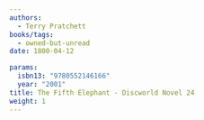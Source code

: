 ```yaml
---
authors:
  - Terry Pratchett
books/tags:
  - owned-but-unread
date: 1800-04-12

params:
  isbn13: "9780552146166"
  year: "2001"
title: The Fifth Elephant - Discworld Novel 24
weight: 1
---
```


<!--more-->
